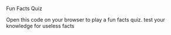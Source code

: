 Fun Facts Quiz

Open this code on your browser to play a fun facts quiz.
test your knowledge for useless facts